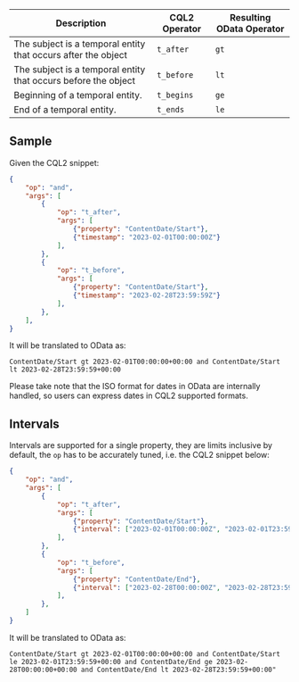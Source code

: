 | Description                                                    | CQL2 Operator | Resulting OData Operator |
|----------------------------------------------------------------|---------------|--------------------------|
| The subject is a temporal entity that occurs after the object  | `t_after`     | `gt`                     |
| The subject is a temporal entity that occurs before the object | `t_before`    | `lt`                     |
| Beginning of a temporal entity.                                | `t_begins`    | `ge`                     |
| End of a temporal entity.                                      | `t_ends`      | `le`                     |


## Sample

Given the CQL2 snippet:

```json
{
    "op": "and",
    "args": [
        {
            "op": "t_after",
            "args": [
                {"property": "ContentDate/Start"},
                {"timestamp": "2023-02-01T00:00:00Z"}
            ],
        },
        {
            "op": "t_before",
            "args": [
                {"property": "ContentDate/Start"},
                {"timestamp": "2023-02-28T23:59:59Z"}
            ],
        },
    ],
}
```

It will be translated to OData as:

```
ContentDate/Start gt 2023-02-01T00:00:00+00:00 and ContentDate/Start lt 2023-02-28T23:59:59+00:00
```

Please take note that the ISO format for dates in OData are internally handled, so users can express dates in CQL2 supported formats.

## Intervals

Intervals are supported for a single property, they are limits inclusive by default, the `op` has to be accurately tuned, i.e. the CQL2 snippet below:

```json
{
    "op": "and",
    "args": [
        {
            "op": "t_after",
            "args": [
                {"property": "ContentDate/Start"},
                {"interval": ["2023-02-01T00:00:00Z", "2023-02-01T23:59:59Z"]},
            ],
        },
        {
            "op": "t_before",
            "args": [
                {"property": "ContentDate/End"},
                {"interval": ["2023-02-28T00:00:00Z", "2023-02-28T23:59:59Z"]}
            ],
        },
    ]
}
```

It will be translated to OData as:

```
ContentDate/Start gt 2023-02-01T00:00:00+00:00 and ContentDate/Start le 2023-02-01T23:59:59+00:00 and ContentDate/End ge 2023-02-28T00:00:00+00:00 and ContentDate/End lt 2023-02-28T23:59:59+00:00"
```

